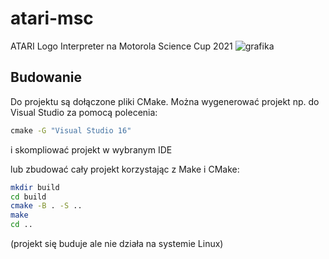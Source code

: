 # atari-msc
ATARI Logo Interpreter
na Motorola Science Cup 2021
![grafika](https://user-images.githubusercontent.com/87194023/157021840-30df2b21-6e2e-4cc4-818c-283700c2858f.png)


## Budowanie
Do projektu są dołączone pliki CMake. Można wygenerować projekt np. do Visual Studio za pomocą polecenia:
```bat
cmake -G "Visual Studio 16"
```
i skompliować projekt w wybranym IDE


lub zbudować cały projekt korzystając z Make i CMake:

```sh
mkdir build
cd build
cmake -B . -S ..
make
cd ..
```
(projekt się buduje ale nie działa na systemie Linux)
